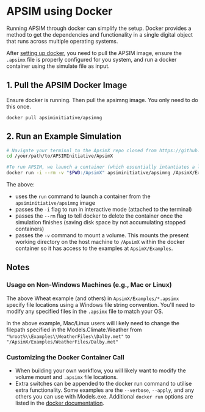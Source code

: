 # APSIM using Docker

Running APSIM through docker can simplify the setup. Docker provides a method to get the dependencies and functionality in a single digital object that runs across multiple operating systems. 

After [setting up docker](https://www.docker.com/get-started/), you need to pull the APSIM image, ensure the `.apsimx` file is properly configured for you system, and run a docker container using the simulate file as input. 

## 1. Pull the APSIM Docker Image

Ensure docker is running. Then pull the apsimng image. You only need to do this once.

`docker pull apsiminitiative/apsimng`

## 2. Run an Example Simulation

```bash
# Navigate your terminal to the ApsimX repo cloned from https://github.com/APSIMInitiative/ApsimX
cd /your/path/to/APSIMInitiative/ApsimX

#To run APSIM, we launch a container (which essentially intantiates a live process from the static image)
docker run -i --rm -v "$PWD:/ApsimX" apsiminitiative/apsimng /ApsimX/Examples/Wheat.apsimx
```

The above:
* uses the `run` command to launch a container from the `apsiminitiative/apsimng` image
* passes the `-i` flag to run in interactive mode (attached to the terminal)
* passes the `--rm` flag to tell docker to delete the container once the simulation finishes (saving disk space by not accumulating stopped containers)
* passes the `-v` command to mount a volume. This mounts the present working directory on the host machine to `/ApsimX` within the docker container so it has access to the examples at `ApsimX/Examples`. 

## Notes
### Usage on Non-Windows Machines (e.g., Mac or Linux)
The above Wheat example (and others) in `ApsimX/Examples/*.apsimx` specify file locations using a Windows file string convention. You'll need to modify any specified files in the `.apsimx` file to match your OS.

In the above example, Mac/Linux users will likely need to change the filepath specified in the Models.Climate.Weather from `"%root%\\Examples\\WeatherFiles\\Dalby.met"` to `"/ApsimX/Examples/WeatherFiles/Dalby.met"`

### Customizing the Docker Container Call
* When building your own workflow, you will likely want to modify the volume mount and `.apsimx` file locations.
* Extra switches can be appended to the docker run command to utilise extra functionality. Some examples are the `--verbose`, `--apply`, and any others you can use with Models.exe. Additional `docker run` options are listed in the [docker documentation](https://docs.docker.com/reference/cli/docker/container/run/).

